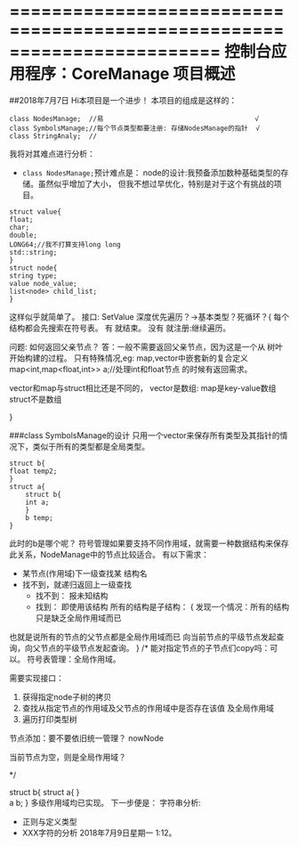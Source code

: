 ﻿========================================================================
    控制台应用程序：CoreManage 项目概述
========================================================================
##2018年7月7日
Hi本项目是一个进步！
本项目的组成是这样的：

```
class NodesManage;  //易                                      √
class SymbolsManage;//每个节点类型都要注册: 存储NodesManage的指针  √
class StringAnaly;  //
```
我将对其难点进行分析：
- `class NodesManage;`预计难点是：
node的设计:我预备添加数种基础类型的存储。虽然似乎增加了大小，
但我不想过早优化，特别是对于这个有挑战的项目。
```
struct value{
float;
char;
double;
LONG64;//我不打算支持long long
std::string;
}
struct node{
string type;
value node_value;
list<node> child_list;
}
```
这样似乎就简单了。
接口:
SetValue
深度优先遍历？->基本类型？死循环？{
每个结构都会先搜索在符号表。
有 就结束。
没有 就注册:继续遍历。

问题:
如何返回父亲节点？
答：一般不需要返回父亲节点，因为这是一个从
树叶开始构建的过程。
只有特殊情况,eg:
map,vector中嵌套新的复合定义
map<int,map<float,int>> a;//处理int和float节点
的时候有返回需求。

vector和map与struct相比还是不同的，
vector是数组:
map是key-value数组
struct不是数组


}


###class SymbolsManage的设计
只用一个vector来保存所有类型及其指针的情况下，类似于所有的类型都是全局类型。
```
struct b{
float temp2;
}
struct a{
    struct b{
    int a;
    }
    b temp;    
}

```
此时的b是哪个呢？
符号管理如果要支持不同作用域，就需要一种数据结构来保存此关系，NodeManage中的节点比较适合。
有以下需求：
- 某节点(作用域)下一级查找某 结构名
- 找不到，就递归返回上一级查找
    - 找不到：
        报未知结构
    - 找到：
        即使用该结构
所有的结构是子结构：
{
发现一个情况：所有的结构只是缺乏全局作用域而已

也就是说所有的节点的父节点都是全局作用域而已
向当前节点的平级节点发起查询，向父节点的平级节点发起查询。
}
/*
能对指定节点的子节点们copy吗：可以。
符号表管理：全局作用域。

需要实现接口：
1. 获得指定node子树的拷贝
2. 查找从指定节点的作用域及父节点的作用域中是否存在该值
及全局作用域
3. 遍历打印类型树

节点添加：要不要依旧统一管理？
    nowNode

当前节点为空，则是全局作用域？

*/

struct b{
    struct a{
    }       
    a b;
}
多级作用域均已实现。
下一步便是：
字符串分析:
- 正则与定义类型
- XXX字符的分析
2018年7月9日星期一 1:12。